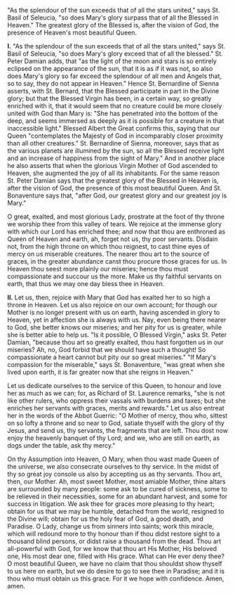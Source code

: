 
\"As the splendour of the sun exceeds that of all the stars united,\" says St. Basil of Seleucia, \"so does Mary\'s glory surpass that of all the Blessed in Heaven.\" The greatest glory of the Blessed is, after the vision of God, the presence of Heaven\'s most beautiful Queen.

**I\.** \"As the splendour of the sun exceeds that of all the stars united,\" says St. Basil of Seleucia, \"so does Mary\'s glory exceed that of all the blessed.\" St. Peter Damian adds, that \"as the light of the moon and stars is so entirely eclipsed on the appearance of the sun, that it is as if it was not, so also does Mary\'s glory so far exceed the splendour of all men and Angels that, so to say, they do not appear in Heaven.\" Hence St. Bernardine of Sienna asserts, with St. Bernard, that the Blessed participate in part in the Divine glory; but that the Blessed Virgin has been, in a certain way, so greatly enriched with it, that it would seem that no creature could be more closely united with God than Mary is: \"She has penetrated into the bottom of the deep, and seems immersed as deeply as it is possible for a creature in that inaccessible light.\" Blessed Albert the Great confirms this, saying that our Queen \"contemplates the Majesty of God in incomparably closer proximity than all other creatures.\" St. Bernardine of Sienna, moreover, says that as the various planets are illumined by the sun, so all the Blessed receive light and an increase of happiness from the sight of Mary.\" And in another place he also asserts that when the glorious Virgin Mother of God ascended to Heaven, she augmented the joy of all its inhabitants. For the same reason St. Peter Damian says that the greatest glory of the Blessed in Heaven is, after the vision of God, the presence of this most beautiful Queen. And St. Bonaventure says that, \"after God, our greatest glory and our greatest joy is Mary.\"

O great, exalted, and most glorious Lady, prostrate at the foot of thy throne we worship thee from this valley of tears. We rejoice at the immense glory with which our Lord has enriched thee; and now that thou are enthroned as Queen of Heaven and earth, ah, forget not us, thy poor servants. Disdain not, from the high throne on which thou reignest, to cast thine eyes of mercy on us miserable creatures. The nearer thou art to the source of graces, in the greater abundance canst thou procure those graces for us. In Heaven thou seest more plainly our miseries; hence thou must compassionate and succour us the more. Make us thy faithful servants on earth, that thus we may one day bless thee in Heaven.

**II\.** Let us, then, rejoice with Mary that God has exalted her to so high a throne in Heaven. Let us also rejoice on our own account; for though our Mother is no longer present with us on earth, having ascended in glory to Heaven, yet in affection she is always with us. Nay, even being there nearer to God, she better knows our miseries; and her pity for us is greater, while she is better able to help us. \"Is it possible, O Blessed Virgin,\" asks St. Peter Damian, \"because thou art so greatly exalted, thou hast forgotten us in our miseries? Ah, no, God forbid that we should have such a thought! So compassionate a heart cannot but pity our so great miseries.\" \"If Mary\'s compassion for the miserable,\" says St. Bonaventure, \"was great when she lived upon earth, it is far greater now that she reigns in Heaven.\"

Let us dedicate ourselves to the service of this Queen, to honour and love her as much as we can; for, as Richard of St. Laurence remarks, \"she is not like other rulers, who oppress their vassals with burdens and taxes; but she enriches her servants with graces, merits and rewards.\" Let us also entreat her in the words of the Abbot Guerric: \"O Mother of mercy, thou who, sittest on so lofty a throne and so near to God, satiate thyself with the glory of thy Jesus, and send us, thy servants, the fragments that are left. Thou dost now enjoy the heavenly banquet of thy Lord; and we, who are still on earth, as dogs under the table, ask thy mercy.\"

On thy Assumption into Heaven, O Mary, when thou wast made Queen of the universe, we also consecrate ourselves to thy service. In the midst of thy so great joy console us also by accepting us as thy servants. Thou art, then, our Mother. Ah, most sweet Mother, most amiable Mother, thine altars are surrounded by many people: some ask to be cured of sickness, some to be relieved in their necessities, some for an abundant harvest, and some for success in litigation. We ask thee for graces more pleasing to thy heart; obtain for us that we may be humble, detached from the world, resigned to the Divine will; obtain for us the holy fear of God, a good death, and Paradise. O Lady, change us from sinners into saints; work this miracle, which will redound more to thy honour than if thou didst restore sight to a thousand blind persons, or didst raise a thousand from the dead. Thou art all-powerful with God, for we know that thou art His Mother, His beloved one, His most dear one, filled with His grace. What can He ever deny thee? O most beautiful Queen, we have no claim that thou shouldst show thyself to us here on earth, but we do desire to go to see thee in Paradise; and it is thou who must obtain us this grace. For it we hope with confidence. Amen, amen.


